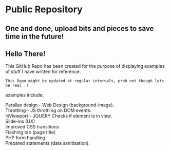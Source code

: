 # Public Repository

## One and done, upload bits and pieces to save time in the future!

## Hello There! 

This GitHub Repo has been created for the purpose of displaying examples of stuff I have written for reference.

```
This Repo might be updated at regular intervals, prob not though lets be real :)
```
examples include;

Parallax design - Web Design (background-image).\
Throttling - JS throttling on DOM events.\
InViewport - JQUERY Checks if element is in view.\
Slide-ins (UX)\
Improved CSS transitions\
Flashing tab (page title)\
PHP form handling\
Prepared statements (data sanitisation).
